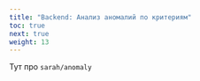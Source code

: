 ```yaml
---
title: "Backend: Анализ аномалий по критериям"
toc: true
next: true
weight: 13
---
```


Тут про `sarah/anomaly`